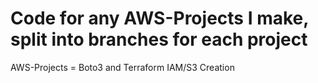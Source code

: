 # Code for any AWS-Projects I make, split into branches for each project
AWS-Projects = Boto3 and Terraform IAM/S3 Creation
